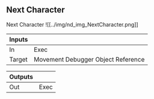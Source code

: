 ## Next Character
Next Character
![[../img/nd_img_NextCharacter.png]]

|Inputs||
|--|--|
| In | Exec |
| Target | Movement Debugger Object Reference |

|Outputs||
|--|--|
| Out | Exec |
